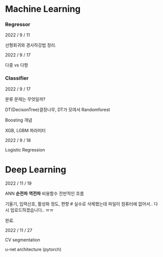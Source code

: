 # Machine Learning

### Regressor

2022 / 9 / 11

선형회귀와 경사하강법 정리.

2022 / 9 / 17

다중 vs 다항

### Classifier

2022 / 9 / 17

분류 문제는 무엇일까?

DT(DecisonTree)결정나무, DT가 모여서 Randomforest

Boosting 개념 

XGB, LGBM 파라미터 

2022 / 9 / 18

Logistic Regression

# Deep Learning

2022 / 11 / 19

ANN __순전파__ __역전파__ 비용함수 전반적인 흐름

기울기, 입력신호, 활성화 정도, 편향 # 실수로 삭제했는데 파일이 컴퓨터에 없어서.. 다시 업로드하겠습니다.. ㅠㅠ 

완료.

2022 / 11 / 27

CV segmentation 

u-net architecture (pytorch)


